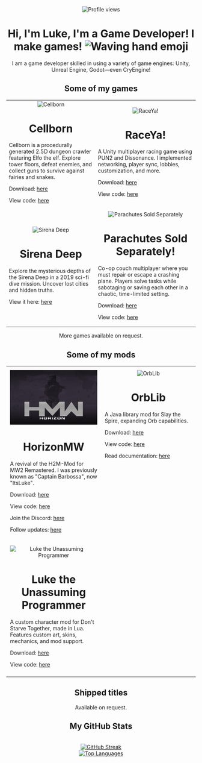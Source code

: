 <div id="header" align="center">
  <!-- Profile Views -->
  <img src="https://komarev.com/ghpvc/?username=lyraedan&style=flat-square&color=blue" alt="Profile views" />

  <h1>
    Hi, I'm Luke, I'm a Game Developer! I make games!
    <img src="https://media.giphy.com/media/hvRJCLFzcasrR4ia7z/giphy.gif" width="30px" alt="Waving hand emoji" />
  </h1>

  <p>
    I am a game developer skilled in using a variety of game engines: Unity, Unreal Engine, Godot—even CryEngine!
  </p>

  <!-- Social Badges (Uncomment if needed)
  <div id="badges">
    <a href="https://www.linkedin.com/in/lukerapkin/">
      <img src="https://img.shields.io/badge/LinkedIn-blue?style=for-the-badge&logo=linkedin&logoColor=white" alt="LinkedIn Badge" />
    </a>
    <a href="your-youtube-URL">
      <img src="https://img.shields.io/badge/YouTube-red?style=for-the-badge&logo=youtube&logoColor=white" alt="YouTube Badge" />
    </a>
    <a href="https://twitter.com/lukerapkin">
      <img src="https://img.shields.io/badge/Twitter-blue?style=for-the-badge&logo=twitter&logoColor=white" alt="Twitter Badge" />
    </a>
  </div>
  -->

  <h2>Some of my games</h2>
  <table width="100%">
    <tbody align="center">
      <tr>
        <td width="512">
          <img src="https://i.imgur.com/JbINBVn.png" width="512" height="256" alt="Cellborn" />
          <h1>Cellborn</h1>
          <p align="left">Cellborn is a procedurally generated 2.5D dungeon crawler featuring Elfo the elf. Explore tower floors, defeat enemies, and collect guns to survive against fairies and snakes.</p>
          <p align="left">Download: <a href="http://lyraedan.co.uk/assets/builds/Cellborn.zip">here</a></p>
          <p align="left">View code: <a href="https://github.com/Lyraedan/Cellborn/tree/build/expo">here</a></p>
        </td>
        <td width="512">
          <img src="http://lyraedan.co.uk/assets/images/img-13.png" width="512" height="256" alt="RaceYa!" />
          <h1>RaceYa!</h1>
          <p align="left">A Unity multiplayer racing game using PUN2 and Dissonance. I implemented networking, player sync, lobbies, customization, and more.</p>
          <p align="left">Download: <a href="http://lyraedan.co.uk/assets/builds/RaceYa.zip">here</a></p>
          <p align="left">View code: <a href="https://github.com/Lyraedan/RaceYa">here</a></p>
        </td>
      </tr>
      <tr>
        <td width="512">
          <img src="https://img.itch.zone/aW1hZ2UvMTU2ODYyLzcyMDMyOC5wbmc=/347x500/q3r5Ik.png" width="512" height="256" alt="Sirena Deep" />
          <h1>Sirena Deep</h1>
          <p align="left">Explore the mysterious depths of the Sirena Deep in a 2019 sci-fi dive mission. Uncover lost cities and hidden truths.</p>
          <p align="left">View it here: <a href="https://notdaiquiri.itch.io/sirena-deep?fbclid=IwAR0e7S4GQNiEas4j25SgFTfCdrqDLOldcTVFAZ9TmjFZK_wBOzBoEG9CZpU">here</a></p>
        </td>
        <td width="512">
          <img src="https://i.imgur.com/F2PqtO4.png" width="512" height="256" alt="Parachutes Sold Separately" />
          <h1>Parachutes Sold Separately!</h1>
          <p align="left">Co-op couch multiplayer where you must repair or escape a crashing plane. Players solve tasks while sabotaging or saving each other in a chaotic, time-limited setting.</p>
          <p align="left">Download: <a href="https://globalgamejam.org/2020/games/parachutes-sold-separately-0">here</a></p>
          <p align="left">View code: <a href="https://globalgamejam.org/2020/games/parachutes-sold-separately-0">here</a></p>
        </td>
      </tr>
    </tbody>
  </table>
  <p>More games available on request.</p>

<h2>Some of my mods</h2>
<table style="width: 100%; table-layout: fixed;">
  <tbody align="center">
    <tr>
      <td style="width: 50%; vertical-align: top; padding: 10px;">
        <img src="https://raw.githubusercontent.com/HMW-mod/hmw-client/refs/heads/master/assets/github/banner.png" style="width: 100%; height: auto;" alt="HorizonMW" />
        <h1>HorizonMW</h1>
        <p align="left">A revival of the H2M-Mod for MW2 Remastered. I was previously known as "Captain Barbossa", now "ItsLuke".</p>
        <p align="left">Download: <a href="https://horizonmw.org">here</a></p>
        <p align="left">View code: <a href="https://github.com/HMW-mod/hmw-client">here</a></p>
        <p align="left">Join the Discord: <a href="https://discord.com/invite/horizonmw">here</a></p>
        <p align="left">Follow updates: <a href="https://x.com/HorizonMWX">here</a></p>
      </td>
      <td style="width: 50%; vertical-align: top; padding: 10px;">
        <img src="https://steamuserimages-a.akamaihd.net/ugc/2151090642828470757/BA90C517264B2F310D3105FD5CFAE2530C1062F0/" style="width: 100%; height: auto;" alt="OrbLib" />
        <h1>OrbLib</h1>
        <p align="left">A Java library mod for Slay the Spire, expanding Orb capabilities.</p>
        <p align="left">Download: <a href="https://steamcommunity.com/sharedfiles/filedetails/?id=3054196384">here</a></p>
        <p align="left">View code: <a href="https://github.com/Lyraedan/STS-OrbLib">here</a></p>
        <p align="left">Read documentation: <a href="https://github.com/Lyraedan/STS-OrbLib/wiki/Guide#using-the-new-framework">here</a></p>
      </td>
    </tr>
    <tr>
      <td style="width: 50%; vertical-align: top; padding: 10px;">
        <img src="https://steamuserimages-a.akamaihd.net/ugc/2074515158516212513/D0BE1049E165014C0E4B32AD3E165680DD14FE43/" style="width: 100%; height: auto;" alt="Luke the Unassuming Programmer" />
        <h1>Luke the Unassuming Programmer</h1>
        <p align="left">A custom character mod for Don't Starve Together, made in Lua. Features custom art, skins, mechanics, and mod support.</p>
        <p align="left">Download: <a href="https://steamcommunity.com/sharedfiles/filedetails/?id=2866021547">here</a></p>
        <p align="left">View code: <a href="https://github.com/Lyraedan/DST-Luke-The-Unassuming-Programmer">here</a></p>
      </td>
      <td style="width: 50%; vertical-align: top; padding: 10px;">
        <!-- Optional: Future mod or keep blank -->
      </td>
    </tr>
  </tbody>
</table>

  <h2>Shipped titles</h2>
  <p>Available on request.</p>

  <h2>My GitHub Stats</h2>
  <br />
  <a href="https://git.io/streak-stats">
    <img src="http://github-readme-streak-stats.herokuapp.com?user=lyraedan&theme=dark&background=000000" alt="GitHub Streak" />
  </a>
  <br />
  <a href="https://github.com/anuraghazra/github-readme-stats">
    <img src="https://github-readme-stats.vercel.app/api/top-langs/?username=lyraedan&layout=compact&theme=vision-friendly-dark" alt="Top Languages" />
  </a>
</div>

